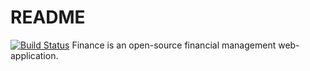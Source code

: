 # README #
[![Build Status](https://travis-ci.org/jandie/Finance.svg?branch=master)](https://travis-ci.org/jandie/Finance)
Finance is an open-source financial management web-application.

